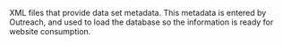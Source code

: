 XML files that provide data set metadata. This metadata is entered by Outreach, and used to load the database so the information is ready for website consumption.

